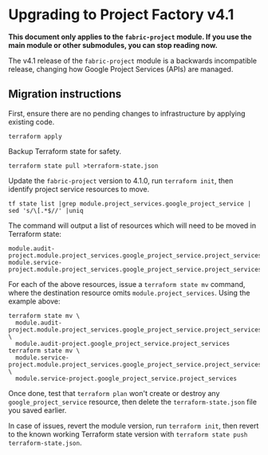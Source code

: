 # Upgrading to Project Factory v4.1

**This document only applies to the `fabric-project` module. If you use the main module or other submodules, you can stop reading now.**

The v4.1 release of the `fabric-project` module is a backwards incompatible release, changing how Google Project Services (APIs) are managed.

## Migration instructions

First, ensure there are no pending changes to infrastructure by applying existing code.

```shell
terraform apply
```

Backup Terraform state for safety.

```shell
terraform state pull >terraform-state.json
```

Update the `fabric-project` version to 4.1.0, run `terraform init`, then identify project service resources to move.

```shell
tf state list |grep module.project_services.google_project_service | sed 's/\[.*$//' |uniq
```

The command will output a list of resources which will need to be moved in Terraform state:

```
module.audit-project.module.project_services.google_project_service.project_services
module.service-project.module.project_services.google_project_service.project_services
```

For each of the above resources, issue a `terraform state mv` command, where the destination resource omits `module.project_services`. Using the example above:

```shell
terraform state mv \
  module.audit-project.module.project_services.google_project_service.project_services \
  module.audit-project.google_project_service.project_services
terraform state mv \
  module.service-project.module.project_services.google_project_service.project_services \
  module.service-project.google_project_service.project_services
```

Once done, test that `terraform plan` won't create or destroy any `google_project_service` resource, then delete the `terraform-state.json` file you saved earlier.

In case of issues, revert the module version, run `terraform init`, then revert to the known working Terraform state version with `terraform state push terraform-state.json`.